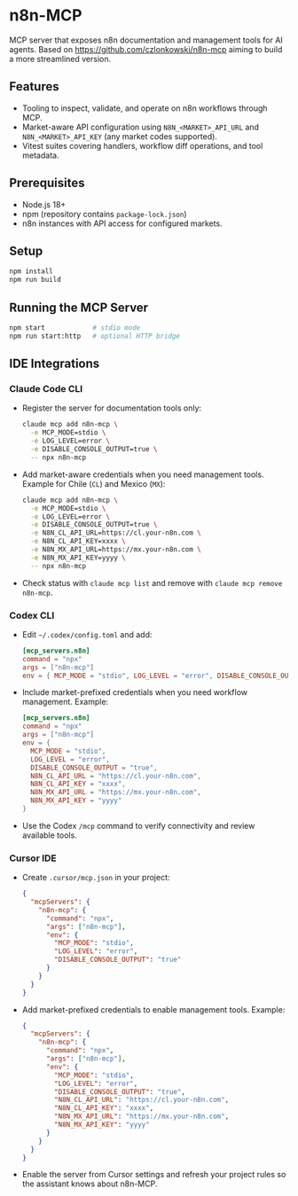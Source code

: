 # n8n-MCP

MCP server that exposes n8n documentation and management tools for AI agents. 
Based on https://github.com/czlonkowski/n8n-mcp aiming to build a more streamlined version.

## Features
- Tooling to inspect, validate, and operate on n8n workflows through MCP.
- Market-aware API configuration using `N8N_<MARKET>_API_URL` and `N8N_<MARKET>_API_KEY` (any market codes supported).
- Vitest suites covering handlers, workflow diff operations, and tool metadata.

## Prerequisites
- Node.js 18+
- npm (repository contains `package-lock.json`)
- n8n instances with API access for configured markets.

## Setup
```bash
npm install
npm run build
```

## Running the MCP Server
```bash
npm start            # stdio mode
npm run start:http   # optional HTTP bridge
```

## IDE Integrations

### Claude Code CLI
- Register the server for documentation tools only:
  ```bash
  claude mcp add n8n-mcp \
    -e MCP_MODE=stdio \
    -e LOG_LEVEL=error \
    -e DISABLE_CONSOLE_OUTPUT=true \
    -- npx n8n-mcp
  ```
- Add market-aware credentials when you need management tools. Example for Chile (`CL`) and Mexico (`MX`):
  ```bash
  claude mcp add n8n-mcp \
    -e MCP_MODE=stdio \
    -e LOG_LEVEL=error \
    -e DISABLE_CONSOLE_OUTPUT=true \
    -e N8N_CL_API_URL=https://cl.your-n8n.com \
    -e N8N_CL_API_KEY=xxxx \
    -e N8N_MX_API_URL=https://mx.your-n8n.com \
    -e N8N_MX_API_KEY=yyyy \
    -- npx n8n-mcp
  ```
- Check status with `claude mcp list` and remove with `claude mcp remove n8n-mcp`.

### Codex CLI
- Edit `~/.codex/config.toml` and add:
  ```toml
  [mcp_servers.n8n]
  command = "npx"
  args = ["n8n-mcp"]
  env = { MCP_MODE = "stdio", LOG_LEVEL = "error", DISABLE_CONSOLE_OUTPUT = "true" }
  ```
- Include market-prefixed credentials when you need workflow management. Example:
  ```toml
  [mcp_servers.n8n]
  command = "npx"
  args = ["n8n-mcp"]
  env = {
    MCP_MODE = "stdio",
    LOG_LEVEL = "error",
    DISABLE_CONSOLE_OUTPUT = "true",
    N8N_CL_API_URL = "https://cl.your-n8n.com",
    N8N_CL_API_KEY = "xxxx",
    N8N_MX_API_URL = "https://mx.your-n8n.com",
    N8N_MX_API_KEY = "yyyy"
  }
  ```
- Use the Codex `/mcp` command to verify connectivity and review available tools.

### Cursor IDE
- Create `.cursor/mcp.json` in your project:
  ```json
  {
    "mcpServers": {
      "n8n-mcp": {
        "command": "npx",
        "args": ["n8n-mcp"],
        "env": {
          "MCP_MODE": "stdio",
          "LOG_LEVEL": "error",
          "DISABLE_CONSOLE_OUTPUT": "true"
        }
      }
    }
  }
  ```
- Add market-prefixed credentials to enable management tools. Example:
  ```json
  {
    "mcpServers": {
      "n8n-mcp": {
        "command": "npx",
        "args": ["n8n-mcp"],
        "env": {
          "MCP_MODE": "stdio",
          "LOG_LEVEL": "error",
          "DISABLE_CONSOLE_OUTPUT": "true",
          "N8N_CL_API_URL": "https://cl.your-n8n.com",
          "N8N_CL_API_KEY": "xxxx",
          "N8N_MX_API_URL": "https://mx.your-n8n.com",
          "N8N_MX_API_KEY": "yyyy"
        }
      }
    }
  }
  ```
- Enable the server from Cursor settings and refresh your project rules so the assistant knows about n8n-MCP.
